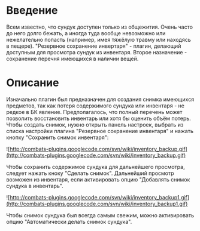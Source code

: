 # Введение #

Всем известно, что сундук доступен только из общежития. Очень часто до него долго бежать, а иногда туда вообще невозможно или нежелательно попасть (например, имея тяжёлую травму или находясь в пещере). "Резервное сохранение инвертаря" - плагин, делающий доступным для просмотра сундук из инвентаря. Второе назначение - сохранение перечня имеющихся в наличии вещей.

# Описание #

Изначально плагин был предназначен для создания снимка имеющихся предметов, так как потеря содержимого сундука или инвентаря - не редкое в БК явление. Предполагалось, что полный перечень может позволить восстановить инвентарь или хотя бы оценить объём потерь. Чтобы создать снимок, нужно открыть панель настроек, выбрать из списка настройки плагина "Резервное сохранение инвентаря" и нажать кнопку "Сохранить снимок инвентаря":

![http://combats-plugins.googlecode.com/svn/wiki/inventory_backup.gif](http://combats-plugins.googlecode.com/svn/wiki/inventory_backup.gif)

Чтобы сохранить содержимое сундука для дальнейшего просмотра, следует нажать кноку "Сделать снимок". Дальнейший просмотр возможен из инвентаря, если активировать опцию "Добавлять снимок сундука в инвентарь".

![http://combats-plugins.googlecode.com/svn/wiki/inventory_backup1.gif](http://combats-plugins.googlecode.com/svn/wiki/inventory_backup1.gif)

Чтобы снимок сундука был всегда самым свежим, можно активировать опцию "Автоматически делать снимок сундука".